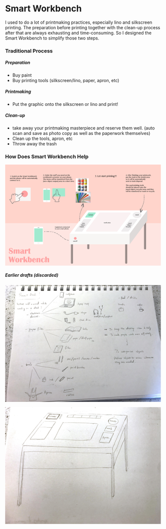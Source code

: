 
# Smart Workbench


I used to do a lot of printmaking practices, especially lino and silkscreen printing.
The preparation before printing together with the clean-up process after that are always exhausting and time-consuming. So I designed the Smart Workbench to simplify those two steps.


### Traditional Process
##### Preparation
* Buy paint
* Buy printing tools (silkscreen/lino, paper, apron, etc)

##### Printmaking
* Put the graphic onto the silkscreen or lino and print!


##### Clean-up
* take away your printmaking masterpiece and reserve them well. (auto scan and save as photo copy as well as the paperwork themselves)
* Clean up the tools, apron, etc
* Throw away the trash


### How Does Smart Workbench Help

![Smart Workbench](smartworkbench.jpg)


##### Earlier drafts (discarded)

![brainstorm.jpg](brainstorm.jpg)


![DESK](desk1.jpg)

